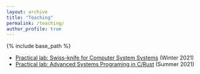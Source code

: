 ```yaml
---
layout: archive
title: "Teaching"
permalink: /teaching/
author_profile: true
---
```


{% include base_path %}

- [Practical lab: Swiss-knife for Computer System Systems](https://dse.in.tum.de/teaching/swiss-knife-wise2122/) (Winter 2021)
- [Practical lab: Advanced Systems Programing in C/Rust](https://dse.in.tum.de/teaching/advanced-systems-programing-sose2021/) (Summer 2021)
